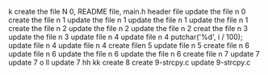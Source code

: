 k
create the file N 0, README file, main.h header file
update the file n 0
create the file n 1
update the file n 1
update the file n 1
update the file n 1
create the file n 2
update the file n 2
update the file n 2
creat the file n 3
update the file n 3
update file n 4
update file n 4
putchar('%d', i / 100);
update file n 4
update file n 4
create filen 5
update file n 5
create file n 6
update file n 6
update the file n 6
update the file n 6
create file n 7
update 7
update 7
o
ll
update 7
hh
kk
create 8
create 9-strcpy.c
update 9-strcpy.c
